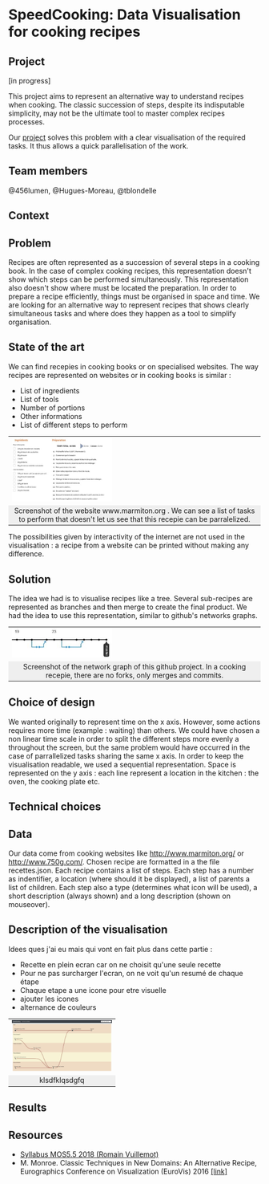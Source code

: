 # SpeedCooking: Data Visualisation for cooking recipes

## Project

[in progress]

This project aims to represent an alternative way to understand recipes when cooking. The classic succession of steps, despite its indisputable simplicity, may not be the ultimate tool to master complex recipes processes.

Our [project](https://tblondelle.github.io/DataVisualisationProject/) solves this problem with a clear visualisation of the required tasks. It thus allows a quick parallelisation of the work.


## Team members
@456lumen, @Hugues-Moreau, @tblondelle


## Context 


## Problem
Recipes are often represented as a succession of several steps in a cooking book. In the case of complex cooking recipes, this representation doesn't show which steps can be performed simultaneously. This representation also doesn't show where must be located the preparation. In order to prepare a recipe efficiently, things must be organised in space and time. We are looking for an alternative way to represent recipes that shows clearly simultaneous tasks and where does they happen as a tool to simplify organisation.

## State of the art

We can find recepies in cooking books or on specialised websites. The way recipes are represented on websites or in cooking books is similar : 

* List of ingredients
* List of tools
* Number of portions
* Other informations
* List of different steps to perform

<table border="0">
  <tr>
    <td>
      <img src="/img/recette_brookie_marmiton.JPG" style="width: 200px;">
    </td>
  </tr>
  <tr>
    <td align="center" bgcolor="EFEFEF">
     Screenshot of the website www.marmiton.org . We can see a list of tasks to perform that doesn't let us see that this recepie can be parralelized. 
    </td>
  </tr>
</table>


The possibilities given by interactivity of the internet are not used in the visualisation : a recipe from a website can be printed without making any difference. 


## Solution

The idea we had is to visualise recipes like a tree. Several sub-recipes are represented as branches and then merge to create the final product. We had the idea to use this representation, similar to github's networks graphs. 

<table border="0">
  <tr>
    <td>
      <img src="/img/structure github.JPG" style="width: 200px;">
    </td>
  </tr>
  <tr>
    <td align="center" bgcolor="EFEFEF">
     Screenshot of the network graph of this github project. In a cooking recepie, there are no forks, only merges and commits.
    </td>
  </tr>
</table>



## Choice of design
We wanted originally to represent time on the x axis. However, some actions requires more time (example : waiting) than others. We could have chosen a non linear time scale in order to split the different steps more evenly a throughout the screen, but the same problem would have occurred in the case of parrallelized tasks sharing the same x axis. In order to keep the visualisation readable, we used a sequential representation.  Space is represented on the y axis : each line represent a location in the kitchen : the oven, the cooking plate etc.


## Technical choices

## Data

Our data come from cooking websites like http://www.marmiton.org/ or http://www.750g.com/. Chosen recipe are formatted in a the file recettes.json. Each recipe contains a list of steps. Each step has a number as indentifier, a location (where should it be displayed), a list of parents a list of children. Each step also a type (determines what icon will be used), a short description (always shown) and a long description (shown on mouseover). 


## Description of the visualisation 
Idees ques j'ai eu mais qui vont en fait plus dans cette partie : 
* Recette en plein ecran car on ne choisit qu'une seule recette
* Pour ne pas surcharger l'ecran, on ne voit qu'un resumé de chaque étape
* Chaque etape a une icone pour etre visuelle
*   ajouter les icones
* alternance de couleurs 

<table border="0">
  <tr>
    <td>
      <img src="/img/capture d'ecran visualisation.JPG" style="width: 200px;">
    </td>
  </tr>
  <tr>
    <td align="center" bgcolor="EFEFEF">
    klsdfklqsdgfq
    </td>
  </tr>
</table>


## Results 

## Resources
- [Syllabus MOS5.5 2018 (Romain Vuillemot)](https://github.com/LyonDataViz/MOS5.5-Dataviz)
- M. Monroe. Classic Techniques in New Domains: An Alternative Recipe, Eurographics Conference on Visualization (EuroVis) 2016 [[link]](https://diglib.eg.org/bitstream/handle/10.2312/eurovisshort20161172/119-123.pdf?sequence=1&isAllowed=y)
